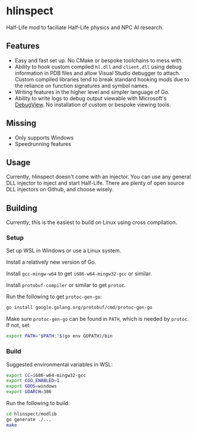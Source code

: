 # hlinspect

Half-Life mod to faciliate Half-Life physics and NPC AI research.

## Features

- Easy and fast set up. No CMake or bespoke toolchains to mess with.
- Ability to hook custom compiled `hl.dll` and `client.dll` using debug information in PDB files and allow Visual Studio debugger to attach. Custom compiled libraries tend to break standard hooking mods due to the reliance on function signatures and symbol names.
- Writing features in the higher level and simpler language of Go.
- Ability to write logs to debug output viewable with Microsoft's [DebugView](https://docs.microsoft.com/en-us/sysinternals/downloads/debugview). No installation of custom or bespoke viewing tools.

## Missing

- Only supports Windows
- Speedrunning features

## Usage

Currently, hlinspect doesn't come with an injector. You can use any general DLL injector to inject and start Half-Life. There are plenty of open source DLL injectors on Github, and choose wisely.

## Building

Currently, this is the easiest to build on Linux using cross compilation.

### Setup

Set up WSL in Windows or use a Linux system.

Install a relatively new version of Go.

Install `gcc-mingw-w64` to get `i686-w64-mingw32-gcc` or similar.

Install `protobuf-compiler` or similar to get `protoc`.

Run the following to get `protoc-gen-go`:

```bash
go install google.golang.org/protobuf/cmd/protoc-gen-go
```

Make sure `protoc-gen-go` can be found in `PATH`, which is needed by `protoc`. If not, set

```bash
export PATH="$PATH:"$(go env GOPATH)/bin
```

### Build

Suggested environmental variables in WSL:

```bash
export CC=i686-w64-mingw32-gcc
export CGO_ENABLED=1
export GOOS=windows
export GOARCH=386
```

Run the following to build:

```bash
cd hlinspect/modlib
go generate ./...
make
```
